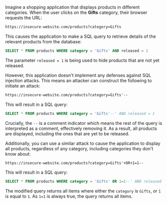 Imagine a shopping application that displays products in different categories. When the user clicks on the **Gifts** category, their browser requests the URL:
```txt
https://insecure-website.com/products?category=Gifts
```
This causes the application to make a SQL query to retrieve details of the relevant products from the database:
```sql
SELECT * FROM products WHERE category = 'Gifts' AND released = 1
```
The parameter `released = 1` is being used to hide products that are not yet released.

However, this application doesn't implement any defenses against SQL injection attacks. This means an attacker can construct the following to initiate an attack:
```txt
https://insecure-website.com/products?category=Gifts'--
```
This will result in a SQL query:
```sql
SELECT * FROM products WHERE category = 'Gifts'--' AND released = 1
```
Crucially, the `--` is a comment indicator which means the rest of the query is interpreted as a comment, effectively removing it. As a result, all products are displayed, including the ones that are yet to be released.

Additionally, you can use a similar attack to cause the application to display all products, regardless of any category, including categories they don't know about:
```txt
https://insecure-website.com/products?category=Gifts'+OR+1=1--
```
This will result in a SQL query:
```sql
SELECT * FROM products WHERE category = 'Gifts' OR 1=1--' AND released = 1
```
The modified query returns all items where either the `category` is `Gifts`, or `1` is equal to `1`. As `1=1` is always true, the query returns all items.